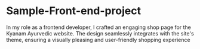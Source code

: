 # Sample-Front-end-project
In my role as a frontend developer, I crafted an engaging shop page for the Kyanam Ayurvedic website. The design seamlessly integrates with the site's theme, ensuring a visually pleasing and user-friendly shopping experience

